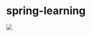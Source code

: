 # spring-learning
![](https://github.com/laughingg/spring-learning/blob/master/spring%20boot/Snip20200316_10.png)
